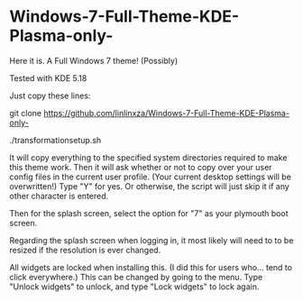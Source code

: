 # Windows-7-Full-Theme-KDE-Plasma-only-
Here it is. A Full Windows 7 theme! (Possibly)

Tested with KDE 5.18

Just copy these lines:

git clone https://github.com/linlinxza/Windows-7-Full-Theme-KDE-Plasma-only-

./transformationsetup.sh

It will copy everything to the specified system directories required to make this theme work.
Then it will ask whether or not to copy over your user config files in the current user profile. 
(Your current desktop settings will be overwritten!)
Type "Y" for yes. Or otherwise, the script will just skip it if any other character is entered.

Then for the splash screen, select the option for "7" as your plymouth boot screen.

Regarding the splash screen when logging in, it most likely will need to to be resized if the resolution is ever changed.

All widgets are locked when installing this. (I did this for users who... tend to click everywhere.) 
This can be changed by going to the menu. Type "Unlock widgets" to unlock, and type "Lock widgets" to lock again.
